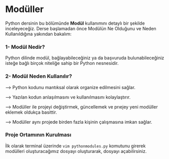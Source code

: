 # Modüller
 Python dersinin bu bölümünde **Modül** kullanımını detaylı bir şekilde inceleyeceğiz. Derse başlamadan önce Modülün Ne Olduğunu ve Neden Kullanıldığına yakından bakalım:
 ### 1- Modül Nedir?
 Python dilinde modül, bağlayabileceğiniz ya da başvuruda bulunabileceğiniz isteğe bağlı birçok niteliğe sahip bir Python nesnesidir.
 
 ### 2- Modül Neden Kullanılır?
 --> Python kodunu mantıksal olarak organize edilmesini sağlar.

 --> Yazılan kodun anlaşılmasını ve kullanılmasını kolaylaştırır.

 --> Modüller ile projeyi değiştirmek, güncellemek ve prıejey yeni modüller eklemek oldukça basittir.
 
 --> Modüller aynı projede birden fazla kişinin çalışmasına imkan sağlar.
 
 ### Proje Ortamının Kurulması
 İlk olarak terminal üzerinde ``vim pythonmodules.py`` komutunu girerek modülleri oluşturacağımız dosyayı oluşturarak, dosyayı açabilirsiniz.